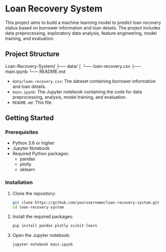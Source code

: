 # Loan Recovery System

This project aims to build a machine learning model to predict loan recovery status based on borrower information and loan details. The project includes data preprocessing, exploratory data analysis, feature engineering, model training, and evaluation.

## Project Structure
Loan-Recovery-System/
├── data/
│   └── loan-recovery.csv
├── main.ipynb
└── README.md

- `data/loan-recovery.csv`: The dataset containing borrower information and loan details.
- `main.ipynb`: The Jupyter notebook containing the code for data preprocessing, analysis, model training, and evaluation.
- `README.md`: This file.

## Getting Started

### Prerequisites

- Python 3.6 or higher
- Jupyter Notebook
- Required Python packages:
  - pandas
  - plotly
  - sklearn

### Installation

1. Clone the repository:
    ```sh
    git clone https://github.com/yourusername/loan-recovery-system.git
    cd loan-recovery-system
    ```

2. Install the required packages:
    ```sh
    pip install pandas plotly scikit-learn
    ```

3. Open the Jupyter notebook:
    ```sh
    jupyter notebook main.ipynb
    ```
